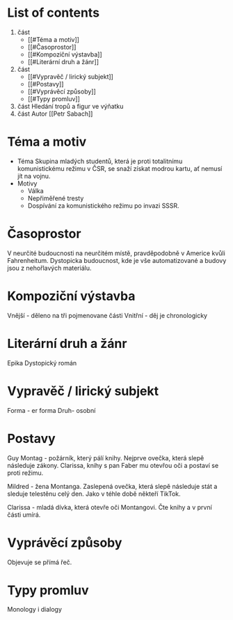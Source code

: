 # List of contents
1. část
	- [[#Téma a motiv]]
	- [[#Časoprostor]]
	- [[#Kompoziční výstavba]]
	- [[#Literární druh a žánr]]
2. část
	- [[#Vypravěč / lirický subjekt]]
	- [[#Postavy]]
	- [[#Vyprávěcí způsoby]]
	- [[#Typy promluv]]
3. část 
	Hledání tropů a figur ve výňatku
4. část
	Autor [[Petr Sabach]]

# Téma a motiv
- Téma
	Skupina mladých studentů, která je proti totalitnímu komunistickému režimu v ČSR, se snaží získat modrou kartu, ať nemusí jít na vojnu.
- Motivy
	- Válka
	- Nepřiměřené tresty
	- Dospívání za komunistického režimu po invazi SSSR. 

# Časoprostor
V neurčité budoucnosti na neurčitém místě, pravděpodobně v Americe kvůli Fahrenheitum. Dystopicka budoucnost, kde je vše automatizované a budovy jsou z nehořlavých materiálu.

# Kompoziční výstavba
Vnější - děleno na tři pojmenovane části
Vnitřní - děj je chronologicky

# Literární druh a žánr
Epika
Dystopický román

# Vypravěč / lirický subjekt
Forma - er forma
Druh- osobní

# Postavy
Guy Montag - požárník, který pálí knihy. Nejprve ovečka, která slepě následuje zákony. Clarissa, knihy s pan Faber mu otevřou oči a postaví se proti režimu.

Mildred - žena Montanga. Zaslepená ovečka, která slepě následuje stát a sleduje telestěnu celý den. Jako v téhle době někteří TikTok.

Clarissa - mladá dívka, která otevře oči Montangovi. Čte knihy a v první části umírá.
# Vyprávěcí způsoby
Objevuje se přímá řeč.

# Typy promluv
Monology i dialogy


